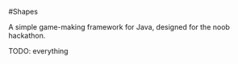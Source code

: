 #Shapes

A simple game-making framework for Java, designed for the noob hackathon.

TODO: everything
